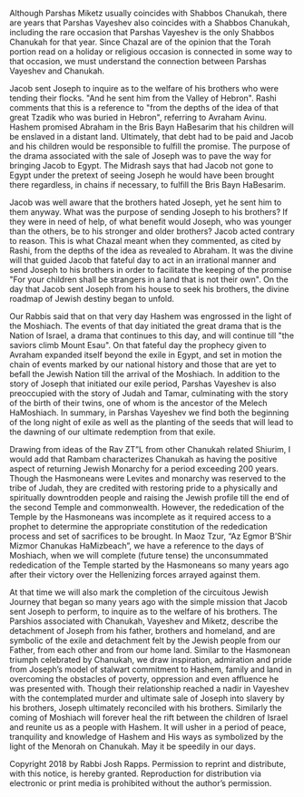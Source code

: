Although Parshas Miketz usually coincides with Shabbos Chanukah, there are years that Parshas Vayeshev also coincides with a Shabbos Chanukah, including the rare occasion that Parshas Vayeshev is the only Shabbos Chanukah for that year. Since Chazal are of the opinion that the Torah portion read on a holiday or religious occasion is connected in some way to that occasion, we must understand the connection between Parshas Vayeshev and Chanukah. 

Jacob sent Joseph to inquire as to the welfare of his brothers who were tending their flocks. "And he sent him from the Valley of Hebron". Rashi comments that this is a reference to "from the depths of the idea of that great Tzadik who was buried in Hebron", referring to Avraham Avinu. Hashem promised Abraham in the Bris Bayn HaBesarim that his children will be enslaved in a distant land. Ultimately, that debt had to be paid and Jacob and his children would be responsible to fulfill the promise. The purpose of the drama associated with the sale of Joseph was to pave the way for bringing Jacob to Egypt. The Midrash says that had Jacob not gone to Egypt under the pretext of seeing Joseph he would have been brought there regardless, in chains if necessary, to fulfill the Bris Bayn HaBesarim.

Jacob was well aware that the brothers hated Joseph, yet he sent him to them anyway. What was the purpose of sending Joseph to his brothers? If they were in need of help, of what benefit would Joseph, who was younger than the others, be to his stronger and older brothers? Jacob acted contrary to reason. This is what Chazal meant when they commented, as cited by Rashi, from the depths of the idea as revealed to Abraham. It was the divine will that guided Jacob that fateful day to act in an irrational manner and send Joseph to his brothers in order to facilitate the keeping of the promise "For your children shall be strangers in a land that is not their own". On the day that Jacob sent Joseph from his house to seek his brothers, the divine roadmap of Jewish destiny began to unfold. 

Our Rabbis said that on that very day Hashem was engrossed in the light of the Moshiach. The events of that day initiated the great drama that is the Nation of Israel, a drama that continues to this day, and will continue till "the saviors climb Mount Esau". On that fateful day the prophecy given to Avraham expanded itself beyond the exile in Egypt, and set in motion the chain of events marked by our national history and those that are yet to befall the Jewish Nation till the arrival of the Moshiach. In addition to the story of Joseph that initiated our exile period, Parshas Vayeshev is also preoccupied with the story of Judah and Tamar, culminating with the story of the birth of their twins, one of whom is the ancestor of the Melech HaMoshiach. In summary, in Parshas Vayeshev we find both the beginning of the long night of exile as well as the planting of the seeds that will lead to the dawning of our ultimate redemption from that exile.

Drawing from ideas of the Rav ZT”L from other Chanukah related Shiurim, I would add that Rambam characterizes Chanukah as having the positive aspect of returning Jewish Monarchy for a period exceeding 200 years. Though the Hasmoneans were Levites and monarchy was reserved to the tribe of Judah, they are credited with restoring pride to a physically and spiritually downtrodden people and raising the Jewish profile till the end of the second Temple and commonwealth. However, the rededication of the Temple by the Hasmoneans was incomplete as it required access to a prophet to determine the appropriate constitution of the rededication process and set of sacrifices to be brought. In Maoz Tzur, “Az Egmor B’Shir Mizmor Chanukas HaMizbeach”, we have a reference to the days of Moshiach, when we will complete (future tense) the unconsummated rededication of the Temple started by the Hasmoneans so many years ago after their victory over the Hellenizing forces arrayed against them. 

At that time we will also mark the completion of the circuitous Jewish Journey that began so many years ago with the simple mission that Jacob sent Joseph to perform, to inquire as to the welfare of his brothers. The Parshios associated with Chanukah, Vayeshev and Miketz, describe the detachment of Joseph from his father, brothers and homeland, and are symbolic of the exile and detachment felt by the Jewish people from our Father, from each other and from our home land. Similar to the Hasmonean triumph celebrated by Chanukah, we draw inspiration, admiration and pride from Joseph’s model of stalwart commitment to Hashem, family and land in overcoming the obstacles of poverty, oppression and even affluence he was presented with. Though their relationship reached a nadir in Vayeshev with the contemplated murder and ultimate sale of Joseph into slavery by his brothers, Joseph ultimately reconciled with his brothers. Similarly the coming of Moshiach will forever heal the rift between the children of Israel and reunite us as a people with Hashem. It will usher in a period of peace, tranquility and knowledge of Hashem and His ways as symbolized by the light of the Menorah on Chanukah. May it be speedily in our days.

Copyright 2018 by Rabbi Josh Rapps. Permission to reprint and distribute, with this notice, is hereby granted. Reproduction for distribution via electronic or print media is prohibited without the author’s permission.
